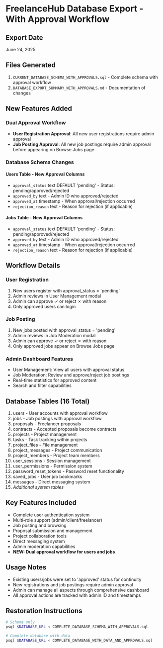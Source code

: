 # FreelanceHub Database Export - With Approval Workflow

## Export Date
June 24, 2025

## Files Generated
1. `CURRENT_DATABASE_SCHEMA_WITH_APPROVALS.sql` - Complete schema with approval workflow
2. `DATABASE_EXPORT_SUMMARY_WITH_APPROVALS.md` - Documentation of changes

## New Features Added
### Dual Approval Workflow
- **User Registration Approval**: All new user registrations require admin approval
- **Job Posting Approval**: All new job postings require admin approval before appearing on Browse Jobs page

### Database Schema Changes
#### Users Table - New Approval Columns
- `approval_status` text DEFAULT 'pending' - Status: pending/approved/rejected
- `approved_by` text - Admin ID who approved/rejected
- `approved_at` timestamp - When approval/rejection occurred
- `rejection_reason` text - Reason for rejection (if applicable)

#### Jobs Table - New Approval Columns  
- `approval_status` text DEFAULT 'pending' - Status: pending/approved/rejected
- `approved_by` text - Admin ID who approved/rejected
- `approved_at` timestamp - When approval/rejection occurred
- `rejection_reason` text - Reason for rejection (if applicable)

## Workflow Details
### User Registration
1. New users register with approval_status = 'pending'
2. Admin reviews in User Management modal
3. Admin can approve ✓ or reject ✗ with reason
4. Only approved users can login

### Job Posting
1. New jobs posted with approval_status = 'pending'
2. Admin reviews in Job Moderation modal
3. Admin can approve ✓ or reject ✗ with reason
4. Only approved jobs appear on Browse Jobs page

### Admin Dashboard Features
- User Management: View all users with approval status
- Job Moderation: Review and approve/reject job postings
- Real-time statistics for approved content
- Search and filter capabilities

## Database Tables (16 Total)
1. users - User accounts with approval workflow
2. jobs - Job postings with approval workflow
3. proposals - Freelancer proposals
4. contracts - Accepted proposals become contracts
5. projects - Project management
6. tasks - Task tracking within projects
7. project_files - File management
8. project_messages - Project communication
9. project_members - Project team members
10. user_sessions - Session management
11. user_permissions - Permission system
12. password_reset_tokens - Password reset functionality
13. saved_jobs - User job bookmarks
14. messages - Direct messaging system
15. *Additional system tables*

## Key Features Included
- Complete user authentication system
- Multi-role support (admin/client/freelancer)
- Job posting and browsing
- Proposal submission and management
- Project collaboration tools
- Direct messaging system
- Admin moderation capabilities
- **NEW: Dual approval workflow for users and jobs**

## Usage Notes
- Existing users/jobs were set to 'approved' status for continuity
- New registrations and job postings require admin approval
- Admin can manage all aspects through comprehensive dashboard
- All approval actions are tracked with admin ID and timestamps

## Restoration Instructions
```bash
# Schema only
psql $DATABASE_URL < COMPLETE_DATABASE_SCHEMA_WITH_APPROVALS.sql

# Complete database with data
psql $DATABASE_URL < COMPLETE_DATABASE_WITH_DATA_AND_APPROVALS.sql
```